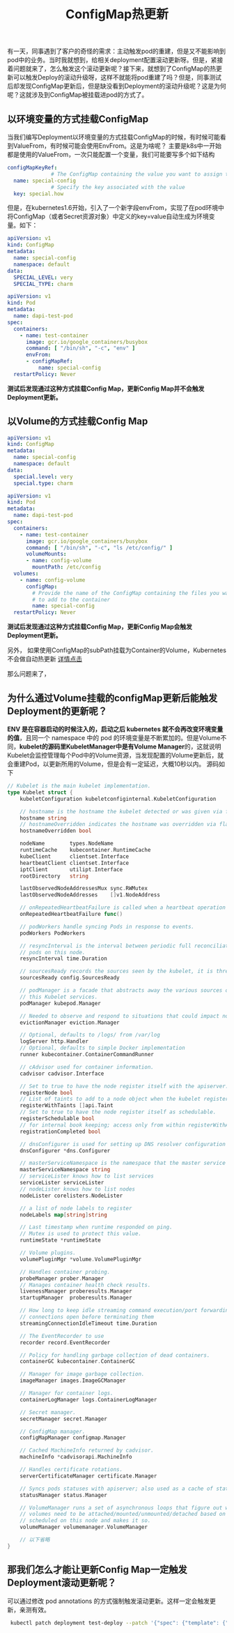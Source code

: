 ﻿---
title: ConfigMap热更新
categories: Kubernetes
---

有一天，同事遇到了客户的奇怪的需求：主动触发pod的重建，但是又不能影响到pod中的业务。当时我就想到，给相关deployment配置滚动更新呀。但是，紧接着问题就来了，怎么触发这个滚动更新呢？接下来，就想到了ConfigMap的热更新可以触发Deploy的滚动升级呀，这样不就能将pod重建了吗？但是，同事测试后却发现ConfigMap更新后，但是缺没看到Deployment的滚动升级呢？这是为何呢？这就涉及到ConfigMap被挂载进pod的方式了。

## 以环境变量的方式挂载ConfigMap
当我们编写Deployment以环境变量的方式挂载ConfigMap的时候，有时候可能看到ValueFrom，有时候可能会使用EnvFrom。这是为啥呢？
主要是k8s中一开始都是使用的ValueFrom，一次只能配置一个变量，我们可能要写多个如下结构

```yaml
configMapKeyRef:
              # The ConfigMap containing the value you want to assign to SPECIAL_LEVEL_KEY
  name: special-config
              # Specify the key associated with the value
  key: special.how
```
但是，在kubernetes1.6开始，引入了一个新字段envFrom，实现了在pod环境中将ConfigMap（或者Secret资源对象）中定义的key=value自动生成为环境变量。如下：
```yaml
apiVersion: v1
kind: ConfigMap
metadata:
  name: special-config
  namespace: default
data:
  SPECIAL_LEVEL: very
  SPECIAL_TYPE: charm
```

```yaml
apiVersion: v1
kind: Pod
metadata:
  name: dapi-test-pod
spec:
  containers:
    - name: test-container
      image: gcr.io/google_containers/busybox
      command: [ "/bin/sh", "-c", "env" ]
      envFrom:
      - configMapRef:
          name: special-config
  restartPolicy: Never
```
**测试后发现通过这种方式挂载Config Map，更新Config Map并不会触发Deployment更新。**
## 以Volume的方式挂载Config Map

```yaml
apiVersion: v1
kind: ConfigMap
metadata:
  name: special-config
  namespace: default
data:
  special.level: very
  special.type: charm
```

```yaml
apiVersion: v1
kind: Pod
metadata:
  name: dapi-test-pod
spec:
  containers:
    - name: test-container
      image: gcr.io/google_containers/busybox
      command: [ "/bin/sh", "-c", "ls /etc/config/" ]
      volumeMounts:
      - name: config-volume
        mountPath: /etc/config
  volumes:
    - name: config-volume
      configMap:
        # Provide the name of the ConfigMap containing the files you want
        # to add to the container
        name: special-config
  restartPolicy: Never
```

**测试后发现通过这种方式挂载Config Map，更新Config Map会触发Deployment更新。**

另外， 如果使用ConfigMap的subPath挂载为Container的Volume，Kubernetes不会做自动热更新
[详情点击](https://kubernetes.io/docs/tasks/configure-pod-container/configure-pod-configmap/#mounted-configmaps-are-updated-automatically)

那么问题来了，

## 为什么通过Volume挂载的configMap更新后能触发Deployment的更新呢？
**ENV 是在容器启动的时候注入的，启动之后 kubernetes 就不会再改变环境变量的值**，且同一个 namespace 中的 pod 的环境变量是不断累加的。但是Volume不同，**kubelet的源码里KubeletManager中是有Volume Manager**的，这就说明Kubelet会监控管理每个Pod中的Volume资源，当发现配置的Volume更新后，就会重建Pod，以更新所用的Volume，但是会有一定延迟，大概10秒以内。
源码如下

```go
// Kubelet is the main kubelet implementation.
type Kubelet struct {
	kubeletConfiguration kubeletconfiginternal.KubeletConfiguration

	// hostname is the hostname the kubelet detected or was given via flag/config
	hostname string
	// hostnameOverridden indicates the hostname was overridden via flag/config
	hostnameOverridden bool

	nodeName        types.NodeName
	runtimeCache    kubecontainer.RuntimeCache
	kubeClient      clientset.Interface
	heartbeatClient clientset.Interface
	iptClient       utilipt.Interface
	rootDirectory   string

	lastObservedNodeAddressesMux sync.RWMutex
	lastObservedNodeAddresses    []v1.NodeAddress

	// onRepeatedHeartbeatFailure is called when a heartbeat operation fails more than once. optional.
	onRepeatedHeartbeatFailure func()

	// podWorkers handle syncing Pods in response to events.
	podWorkers PodWorkers

	// resyncInterval is the interval between periodic full reconciliations of
	// pods on this node.
	resyncInterval time.Duration

	// sourcesReady records the sources seen by the kubelet, it is thread-safe.
	sourcesReady config.SourcesReady

	// podManager is a facade that abstracts away the various sources of pods
	// this Kubelet services.
	podManager kubepod.Manager

	// Needed to observe and respond to situations that could impact node stability
	evictionManager eviction.Manager

	// Optional, defaults to /logs/ from /var/log
	logServer http.Handler
	// Optional, defaults to simple Docker implementation
	runner kubecontainer.ContainerCommandRunner

	// cAdvisor used for container information.
	cadvisor cadvisor.Interface

	// Set to true to have the node register itself with the apiserver.
	registerNode bool
	// List of taints to add to a node object when the kubelet registers itself.
	registerWithTaints []api.Taint
	// Set to true to have the node register itself as schedulable.
	registerSchedulable bool
	// for internal book keeping; access only from within registerWithApiserver
	registrationCompleted bool

	// dnsConfigurer is used for setting up DNS resolver configuration when launching pods.
	dnsConfigurer *dns.Configurer

	// masterServiceNamespace is the namespace that the master service is exposed in.
	masterServiceNamespace string
	// serviceLister knows how to list services
	serviceLister serviceLister
	// nodeLister knows how to list nodes
	nodeLister corelisters.NodeLister

	// a list of node labels to register
	nodeLabels map[string]string

	// Last timestamp when runtime responded on ping.
	// Mutex is used to protect this value.
	runtimeState *runtimeState

	// Volume plugins.
	volumePluginMgr *volume.VolumePluginMgr

	// Handles container probing.
	probeManager prober.Manager
	// Manages container health check results.
	livenessManager proberesults.Manager
	startupManager  proberesults.Manager

	// How long to keep idle streaming command execution/port forwarding
	// connections open before terminating them
	streamingConnectionIdleTimeout time.Duration

	// The EventRecorder to use
	recorder record.EventRecorder

	// Policy for handling garbage collection of dead containers.
	containerGC kubecontainer.ContainerGC

	// Manager for image garbage collection.
	imageManager images.ImageGCManager

	// Manager for container logs.
	containerLogManager logs.ContainerLogManager

	// Secret manager.
	secretManager secret.Manager

	// ConfigMap manager.
	configMapManager configmap.Manager

	// Cached MachineInfo returned by cadvisor.
	machineInfo *cadvisorapi.MachineInfo

	// Handles certificate rotations.
	serverCertificateManager certificate.Manager

	// Syncs pods statuses with apiserver; also used as a cache of statuses.
	statusManager status.Manager

	// VolumeManager runs a set of asynchronous loops that figure out which
	// volumes need to be attached/mounted/unmounted/detached based on the pods
	// scheduled on this node and makes it so.
	volumeManager volumemanager.VolumeManager

	// 以下省略
}
```

## 那我们怎么才能让更新Config Map一定触发Deployment滚动更新呢？
可以通过修改 pod annotations 的方式强制触发滚动更新。这样一定会触发更新，亲测有效。
```bash
 kubectl patch deployment test-deploy --patch '{"spec": {"template": {"metadata": {"annotations": {"update": "2" }}}}}'
```

